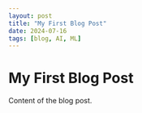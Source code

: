 ```yaml
---
layout: post
title: "My First Blog Post"
date: 2024-07-16
tags: [blog, AI, ML]
---
```


# My First Blog Post

Content of the blog post.
